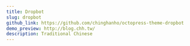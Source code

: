 ```yaml
---
title: Dropbot
slug: dropbot
github_link: https://github.com/chinghanho/octopress-theme-dropbot
demo_preview: http://blog.chh.tw/
description: Traditional Chinese
---
```

